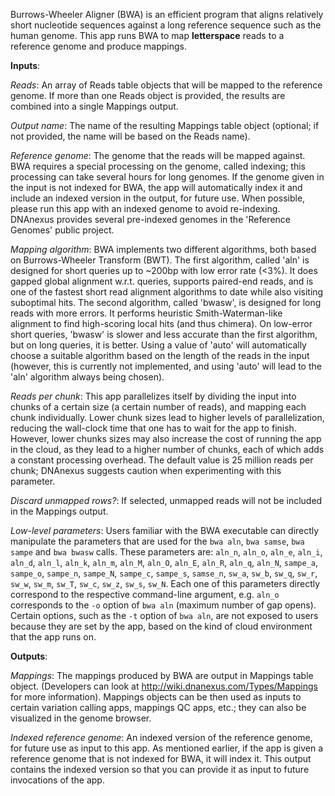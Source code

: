Burrows-Wheeler Aligner (BWA) is an efficient program that aligns relatively
short nucleotide sequences against a long reference sequence such as the human
genome. This app runs BWA to map **letterspace** reads to a reference genome
and produce mappings.

**Inputs**:

*Reads*: An array of Reads table objects that will be mapped to the reference genome. If more than one Reads object is provided, the results are combined into a single Mappings output.

*Output name*: The name of the resulting Mappings table object (optional; if not provided, the name will be based on the Reads name).

*Reference genome*: The genome that the reads will be mapped against. BWA requires a special processing on the genome, called indexing; this processing can take several hours for long genomes. If the genome given in the input is not indexed for BWA, the app will automatically index it and include an indexed version in the output, for future use. When possible, please run this app with an indexed genome to avoid re-indexing. DNAnexus provides several pre-indexed genomes in the 'Reference Genomes' public project.

*Mapping algorithm*: BWA implements two different algorithms, both based on Burrows-Wheeler Transform (BWT). The first algorithm, called 'aln' is designed for short queries up to ~200bp with low error rate (<3%). It does gapped global alignment w.r.t. queries, supports paired-end reads, and is one of the fastest short read alignment algorithms to date while also visiting suboptimal hits. The second algorithm, called 'bwasw', is designed for long reads with more errors. It performs heuristic Smith-Waterman-like alignment to find high-scoring local hits (and thus chimera). On low-error short queries, 'bwasw' is slower and less accurate than the first algorithm, but on long queries, it is better. Using a value of 'auto' will automatically choose a suitable algorithm based on the length of the reads in the input (however, this is currently not implemented, and using 'auto' will lead to the 'aln' algorithm always being chosen).

*Reads per chunk*: This app parallelizes itself by dividing the input into chunks of a certain size (a certain number of reads), and mapping each chunk individually. Lower chunk sizes lead to higher levels of parallelization, reducing the wall-clock time that one has to wait for the app to finish. However, lower chunks sizes may also increase the cost of running the app in the cloud, as they lead to a higher number of chunks, each of which adds a constant processing overhead. The default value is 25 million reads per chunk; DNAnexus suggests caution when experimenting with this parameter.

*Discard unmapped rows?*: If selected, unmapped reads will not be included in the Mappings output.

*Low-level parameters*: Users familiar with the BWA executable can directly manipulate the parameters that are used for the `bwa aln`, `bwa samse`, `bwa sampe` and `bwa bwasw` calls. These parameters are: `aln_n`, `aln_o`, `aln_e`, `aln_i`, `aln_d`, `aln_l`, `aln_k`, `aln_m`, `aln_M`, `aln_O`, `aln_E`, `aln_R`, `aln_q`, `aln_N`, `sampe_a`, `sampe_o`, `sampe_n`, `sampe_N`, `sampe_c`, `sampe_s`, `samse_n`, `sw_a`, `sw_b`, `sw_q`, `sw_r`, `sw_w`, `sw_m`, `sw_T`, `sw_c`, `sw_z`, `sw_s`, `sw_N`. Each one of this parameters directly correspond to the respective command-line argument, e.g. `aln_o` corresponds to the `-o` option of `bwa aln` (maximum number of gap opens). Certain options, such as the `-t` option of `bwa aln`, are not exposed to users because they are set by the app, based on the kind of cloud environment that the app runs on.

**Outputs**:

*Mappings*: The mappings produced by BWA are output in Mappings table object. (Developers can look at http://wiki.dnanexus.com/Types/Mappings for more information). Mappings objects can be then used as inputs to certain variation calling apps, mappings QC apps, etc.; they can also be visualized in the genome browser.

*Indexed reference genome*: An indexed version of the reference genome, for future use as input to this app. As mentioned earlier, if the app is given a reference genome that is not indexed for BWA, it will index it. This output contains the indexed version so that you can provide it as input to future invocations of the app.
